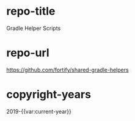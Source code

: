 # repo-title
Gradle Helper Scripts

# repo-url
https://github.com/fortify/shared-gradle-helpers

# copyright-years
2019-{{var:current-year}}
